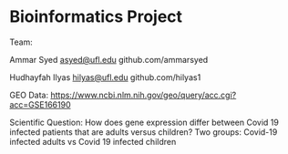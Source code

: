 # Bioinformatics Project

Team:

Ammar Syed asyed@ufl.edu github.com/ammarsyed 

Hudhayfah Ilyas hilyas@ufl.edu github.com/hilyas1 

GEO Data: https://www.ncbi.nlm.nih.gov/geo/query/acc.cgi?acc=GSE166190

Scientific Question: How does gene expression differ between Covid 19 infected patients that are adults versus children?
Two groups: Covid-19 infected adults vs Covid 19 infected children 
